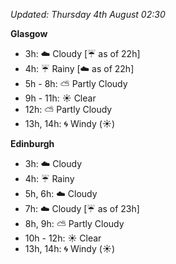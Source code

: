 *Updated: Thursday 4th August 02:30*

**Glasgow**

* 3h: :cloud: Cloudy [:umbrella: as of 22h]
* 4h: :umbrella: Rainy [:cloud: as of 22h]
* 5h - 8h: :partly_sunny: Partly Cloudy
* 9h - 11h: :sunny: Clear
* 12h: :partly_sunny: Partly Cloudy
* 13h, 14h: :cyclone: Windy (:sunny:)

**Edinburgh**

* 3h: :cloud: Cloudy
* 4h: :umbrella: Rainy
* 5h, 6h: :cloud: Cloudy
* 7h: :cloud: Cloudy [:umbrella: as of 23h]
* 8h, 9h: :partly_sunny: Partly Cloudy
* 10h - 12h: :sunny: Clear
* 13h, 14h: :cyclone: Windy (:sunny:)
